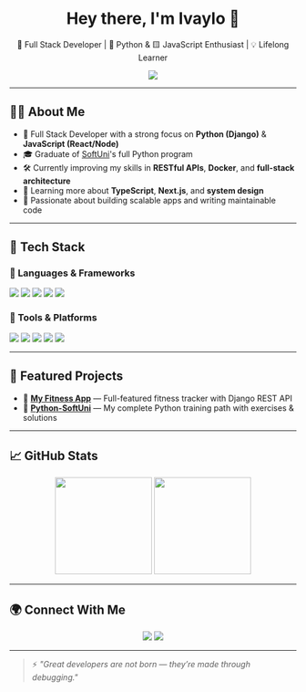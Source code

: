 <h1 align="center">Hey there, I'm Ivaylo 👋</h1>

<p align="center">
  🔧 Full Stack Developer | 🐍 Python & 🟨 JavaScript Enthusiast | 💡 Lifelong Learner
</p>

<p align="center">
  <img src="https://readme-typing-svg.herokuapp.com/?lines=Full+Stack+Developer;Loves+clean+code+%26+open+source;Python+%7C+Django+%7C+JavaScript+%7C+React&center=true&width=500&height=45">
</p>

---

## 🧑‍💻 About Me

- 💼 Full Stack Developer with a strong focus on **Python (Django)** & **JavaScript (React/Node)**
- 🎓 Graduate of [SoftUni](https://softuni.bg/)'s full Python program
- 🛠 Currently improving my skills in **RESTful APIs**, **Docker**, and **full-stack architecture**
- 🌱 Learning more about **TypeScript**, **Next.js**, and **system design**
- 🎯 Passionate about building scalable apps and writing maintainable code

---

## 🚀 Tech Stack

### 🧠 Languages & Frameworks

<p>
  <img src="https://img.shields.io/badge/Python-3776AB?style=for-the-badge&logo=python&logoColor=white" />
  <img src="https://img.shields.io/badge/Django-092E20?style=for-the-badge&logo=django&logoColor=white" />
  <img src="https://img.shields.io/badge/JavaScript-F7DF1E?style=for-the-badge&logo=javascript&logoColor=black" />
  <img src="https://img.shields.io/badge/Node.js-339933?style=for-the-badge&logo=nodedotjs&logoColor=white" />
  <img src="https://img.shields.io/badge/React-20232A?style=for-the-badge&logo=react&logoColor=61DAFB" />
</p>

### 💾 Tools & Platforms

<p>
  <img src="https://img.shields.io/badge/PostgreSQL-4169E1?style=for-the-badge&logo=postgresql&logoColor=white" />
  <img src="https://img.shields.io/badge/SQLite-003B57?style=for-the-badge&logo=sqlite&logoColor=white" />
  <img src="https://img.shields.io/badge/Docker-2496ED?style=for-the-badge&logo=docker&logoColor=white" />
  <img src="https://img.shields.io/badge/Git-F05032?style=for-the-badge&logo=git&logoColor=white" />
  <img src="https://img.shields.io/badge/Figma-F24E1E?style=for-the-badge&logo=figma&logoColor=white" />
</p>

---

## 📂 Featured Projects

- 💪 [**My Fitness App**](https://github.com/Ivaylo1992/my-fitness-app) — Full-featured fitness tracker with Django REST API
- 📘 [**Python-SoftUni**](https://github.com/Ivaylo1992/Python-SoftUni) — My complete Python training path with exercises & solutions

---

## 📈 GitHub Stats

<p align="center">
  <img height="170" src="https://github-readme-stats.vercel.app/api?username=Ivaylo1992&show_icons=true&theme=github_dark&hide_border=true&count_private=true" />
  <img height="170" src="https://github-readme-stats.vercel.app/api/top-langs/?username=Ivaylo1992&layout=compact&theme=github_dark&hide_border=true" />
</p>

---

## 🌍 Connect With Me

<p align="center">
  <a href="https://bg.linkedin.com/in/ivaylo-petkov-274194229" target="_blank"><img src="https://img.shields.io/badge/LinkedIn-blue?style=for-the-badge&logo=linkedin&logoColor=white" /></a>
  <a href="mailto:ivailop123@gmail.com"><img src="https://img.shields.io/badge/Email-D14836?style=for-the-badge&logo=gmail&logoColor=white" /></a>
</p>

---

> ⚡ *"Great developers are not born — they’re made through debugging."*
